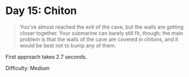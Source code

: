 # Day 15: Chiton 

> You've almost reached the exit of the cave, but the walls are getting closer together. 
> Your submarine can barely still fit, though; the main problem is that the walls of the 
> cave are covered in chitons, and it would be best not to bump any of them.

First approach takes 2.7 seconds.

Difficulty: Medium